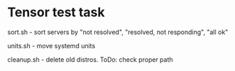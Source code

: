 # Tensor test task

sort.sh - sort servers by "not resolved", "resolved, not responding", "all ok"

units.sh - move systemd units

cleanup.sh - delete old distros. ToDo: check proper path